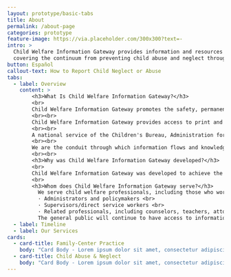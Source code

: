 ```yaml
---
layout: prototype/basic-tabs
title: About
permalink: /about-page
categories: prototype
feature-image: https://via.placeholder.com/300x300?text=-
intro: >
  Child Welfare Information Gateway provides information and resources on a wide range of child welfare topics,
  covering the continuum from preventing child abuse and neglect through adoption. To support professionals working with children and families involved with child welfare, we offer current information, research, statistics, best practices, and other materials on the topics listed below.
button: Español
callout-text: How to Report Child Neglect or Abuse
tabs:
  - label: Overview
    content: >
        <h3>What Is Child Welfare Information Gateway?</h3>
        <br>
        Child Welfare Information Gateway promotes the safety, permanency, and well-being of children and families by connecting child welfare professionals, including those working in adoption and other related fields, to essential information and resources to help them address the needs of children and families in their communities.
        <br><br>
        Child Welfare Information Gateway provides access to print and electronic publications, websites, and online databases covering a wide range of topics from prevention to permanency, including child welfare, child abuse and neglect, adoption, search and reunion, and much more. 
        <br><br>
        A national service of the Children's Bureau, Administration for Children and Families, U.S. Department of Health and Human Services, Child Welfare Information Gateway consolidates and expands upon the services formerly provided by the National Adoption Information Clearinghouse (NAIC) and the National Clearinghouse on Child Abuse and Neglect Information (NCCANI).
        <br><br>
        We are the conduit through which information flows and knowledge is shared. We are not a provider of child welfare services. Instead, we provide child welfare and other related professionals with the connection to the best information and resources to help them protect children and strengthen families.
        <br><br>
        <h3>Why was Child Welfare Information Gateway developed?</h3>
        <br>
        Child Welfare Information Gateway was developed to achieve the Children's Bureau's vision of a single informational resource for the field covering its entire topical scope. Information Gateway aligns our services and products to better reflect our values and be more responsive to the needs and priorities of Federal, State, and local child welfare agencies. For child welfare and many other related professionals, Information Gateway is the one stop for a full continuum of timely resources, including essential information on programs, research, laws and policies, training approaches, and statistics.
        <br>
        <h3>Whom does Child Welfare Information Gateway serve?</h3>
          We serve child welfare professionals, including those who work in adoption and other related fields. Our primary target audience includes: <br>
          · Administrators and policymakers <br>
          · Supervisors/direct service workers <br>
          · Related professionals, including counselors, teachers, attorneys, law enforcement officials, and others <br>
          The general public will continue to have access to information and resources, including our factsheets for families and adoption and foster care information.
  - label: Timeline
  - label: Our Services
cards:
  - card-title: Family-Center Practice
    body: "Card Body - Lorem ipsum dolor sit amet, consectetur adipiscing elit, sed do eiusmod tempor incididunt ut labore et dolore magna aliqua. "
  - card-title: Child Abuse & Neglect
    body: "Card Body - Lorem ipsum dolor sit amet, consectetur adipiscing elit, sed do eiusmod tempor incididunt ut labore et dolore magna aliqua. "
---
```

